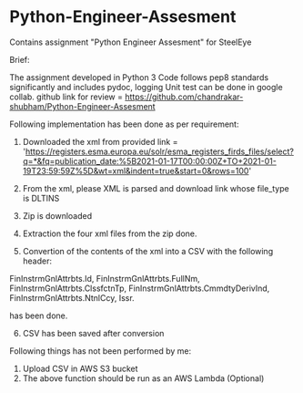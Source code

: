 # Python-Engineer-Assesment
Contains assignment "Python Engineer Assesment" for SteelEye

Brief:

The assignment developed in Python 3
Code follows pep8 standards significantly and includes pydoc, logging
Unit test can be done in google collab.
github link for review = https://github.com/chandrakar-shubham/Python-Engineer-Assesment

Following implementation has been done as per requirement:

1. Downloaded the xml from provided link = 'https://registers.esma.europa.eu/solr/esma_registers_firds_files/select?q=*&fq=publication_date:%5B2021-01-17T00:00:00Z+TO+2021-01-19T23:59:59Z%5D&wt=xml&indent=true&start=0&rows=100'

2. From the xml, please XML is parsed and download link whose file_type is DLTINS

3. Zip is downloaded

4. Extraction the four xml files from the zip done.

5. Convertion of the contents of the xml into a CSV with the following header:

FinInstrmGnlAttrbts.Id,
FinInstrmGnlAttrbts.FullNm,
FinInstrmGnlAttrbts.ClssfctnTp,
FinInstrmGnlAttrbts.CmmdtyDerivInd,
FinInstrmGnlAttrbts.NtnlCcy,
Issr.

has been done. 


6. CSV has been saved after conversion

Following things has not been performed by me:

1. Upload CSV in AWS S3 bucket
2. The above function should be run as an AWS Lambda (Optional)
